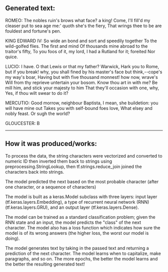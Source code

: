 ## Generated text:

ROMEO:
The nobles ruin's brows what face? a king! Come,
I'll fill'd my cleaser put to sea age me:' quoth she's the fiery,
That wrings thee to be are fouldest and fortune's pen.

KING EDWARD IV:
So wide an bond and sort and speedily together
To the wild-golfed flies. The first and mind
Of thousands mine abroad to the traitor's fifty,
To you foos of it, my lord,
I had a Rutland for it; foreited
Nor quice.

LUCIO:
I have.
O that Lewis or that my father? Warwick,
Hark you to Rome, but if you break! why, you shall
fined by his master's face but think,--cope's my way's boar,
Having but with five thousand monnest! how now, wrave's
Will from thy reprieve untertain your bosom.
Know thou art in with me?
Be mill him, and stick your majesty to him
That they'll occasion with one, why,
Yes, if thou wilt swear to do it?

MERCUTIO:
Good morrow, neighbour Baptista,
I mean, she buildetion: you will have mine out
Takes you with self-bound foes love,
What elsey and nobly feast. Or sugh the world?

GLOUCESTER:
B 

___

## How it was produced/works:

To process the data, the string characters were vectorized and converted to numeric ID then inverted them back to strings using preprocessing.StringLookup, then tf.strings.reduce_join joined the characters back into strings.

The model predicted the next based on the most probable character (after one character, or a sequence of characters)

The model is built as a keras.Model subclass with three layers: input layer (tf.keras.layers.Embedding), a type of recurrent neural network (RNN) (tf.keras.layers.GRU), and an output layer (tf.keras.layers.Dense). 

The model can be trained as a standard classification problem; given the RNN state and an input, the model predicts the "class" of the next character. The model also has a loss function which indicates how sure the model is of its wrong answers (the higher loss, the worst our model is doing).

The model generates text by taking in the passed text and returning a prediction of the next character. The model learns when to capitalize, make paragraphs, and so on. The more epochs, the better the model learns and the better the resulting generated text!